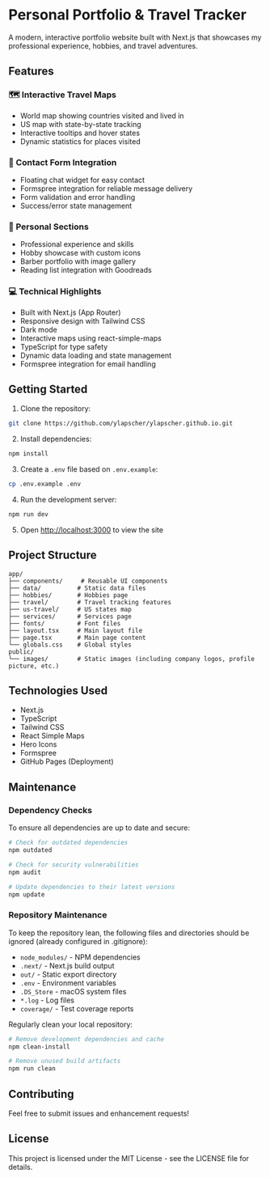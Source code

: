 # Personal Portfolio & Travel Tracker

A modern, interactive portfolio website built with Next.js that showcases my professional experience, hobbies, and travel adventures.

## Features

### 🗺️ Interactive Travel Maps
- World map showing countries visited and lived in
- US map with state-by-state tracking
- Interactive tooltips and hover states
- Dynamic statistics for places visited

### 📧 Contact Form Integration
- Floating chat widget for easy contact
- Formspree integration for reliable message delivery
- Form validation and error handling
- Success/error state management

### 🎨 Personal Sections
- Professional experience and skills
- Hobby showcase with custom icons
- Barber portfolio with image gallery
- Reading list integration with Goodreads

### 💻 Technical Highlights
- Built with Next.js (App Router)
- Responsive design with Tailwind CSS
- Dark mode
- Interactive maps using react-simple-maps
- TypeScript for type safety
- Dynamic data loading and state management
- Formspree integration for email handling

## Getting Started

1. Clone the repository:

```bash
git clone https://github.com/ylapscher/ylapscher.github.io.git
```

2. Install dependencies:

```bash
npm install
```

3. Create a `.env` file based on `.env.example`:

```bash
cp .env.example .env
```

4. Run the development server:

```bash
npm run dev
```

5. Open [http://localhost:3000](http://localhost:3000) to view the site

## Project Structure

```
app/
├── components/     # Reusable UI components
├── data/          # Static data files
├── hobbies/       # Hobbies page
├── travel/        # Travel tracking features
├── us-travel/     # US states map
├── services/      # Services page
├── fonts/         # Font files
├── layout.tsx     # Main layout file
├── page.tsx       # Main page content
└── globals.css    # Global styles
public/
└── images/        # Static images (including company logos, profile picture, etc.)
```

## Technologies Used

- Next.js
- TypeScript
- Tailwind CSS
- React Simple Maps
- Hero Icons
- Formspree
- GitHub Pages (Deployment)

## Maintenance

### Dependency Checks

To ensure all dependencies are up to date and secure:

```bash
# Check for outdated dependencies
npm outdated

# Check for security vulnerabilities
npm audit

# Update dependencies to their latest versions
npm update
```

### Repository Maintenance

To keep the repository lean, the following files and directories should be ignored (already configured in .gitignore):

- `node_modules/` - NPM dependencies
- `.next/` - Next.js build output
- `out/` - Static export directory
- `.env` - Environment variables
- `.DS_Store` - macOS system files
- `*.log` - Log files
- `coverage/` - Test coverage reports

Regularly clean your local repository:

```bash
# Remove development dependencies and cache
npm clean-install

# Remove unused build artifacts
npm run clean
```

## Contributing

Feel free to submit issues and enhancement requests!

## License

This project is licensed under the MIT License - see the LICENSE file for details.
